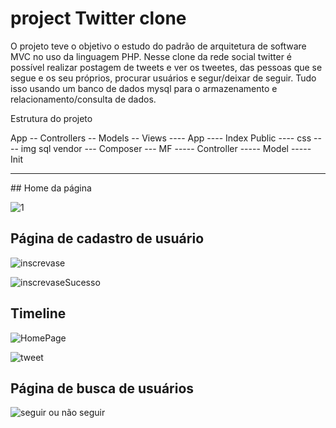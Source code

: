 # project Twitter clone

O projeto teve o objetivo o estudo do padrão de arquitetura de software MVC no uso da linguagem PHP. 
Nesse clone da rede social twitter é possível realizar postagem de tweets e ver os tweetes, das pessoas que se segue e os seu próprios, 
procurar usuários e segur/deixar de seguir. Tudo isso usando um banco de dados mysql para o armazenamento e relacionamento/consulta de dados.



Estrutura do projeto

App
-- Controllers
-- Models
-- Views
---- App
---- Index 
Public
---- css
---- img
sql
vendor
--- Composer
--- MF
----- Controller
----- Model
----- Init


<hr>
## Home da página

![1](https://user-images.githubusercontent.com/53051138/151643541-306058a2-8bf4-44fc-b973-ecd8c75e6092.png)

## Página de cadastro de usuário

![inscrevase](https://user-images.githubusercontent.com/53051138/151643567-6eeb36a4-585a-4db4-8b18-9ff81869b3dd.png)

![inscrevaseSucesso](https://user-images.githubusercontent.com/53051138/151643565-89dcda9f-8732-4fa6-8a08-27f689c072c8.png)

## Timeline

![HomePage](https://user-images.githubusercontent.com/53051138/151643554-d10d819c-e384-4e1c-a857-c00effc58ad1.png)

![tweet](https://user-images.githubusercontent.com/53051138/151643590-9247f97d-92d2-40ae-ac83-f843cc65dc99.png)

## Página de busca de usuários

![seguir ou não seguir](https://user-images.githubusercontent.com/53051138/151643598-6e4c018b-20df-4f0d-99ea-e2c430251c3c.png)





